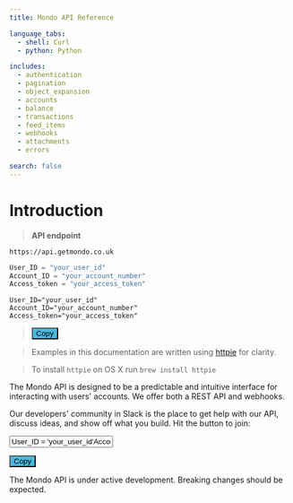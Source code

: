 ```yaml
---
title: Mondo API Reference

language_tabs:
  - shell: Curl
  - python: Python

includes:
  - authentication
  - pagination
  - object_expansion
  - accounts
  - balance
  - transactions
  - feed_items
  - webhooks
  - attachments
  - errors

search: false
---
```


# Introduction


> **API endpoint**

```
https://api.getmondo.co.uk
```
```python
User_ID = "your_user_id"
Account_ID = "your_account_number"
Access_token = "your_access_token"
```
```shell
User_ID="your_user_id"
Account_ID="your_account_number"
Access_token="your_access_token"
```
> <button class="button-save large" onclick="copy" style="background-color:#4AB8DE">Copy</button>
  
> Examples in this documentation are written using [httpie](https://github.com/jkbrzt/httpie) for clarity.

> To install `httpie` on OS X run `brew install httpie`

The Mondo API is designed to be a predictable and intuitive interface for interacting with users' accounts. We offer both a REST API and webhooks.

Our developers' community in Slack is the place to get help with our API, discuss ideas, and show off what you build. Hit the button to join:

<input id="txt" value="User_ID = 'your_user_id'
Account_ID = 'your_account_number'
Access_token = 'your_access_token'"
readonly>

<button id="btn" style="background-color:#4AB8DE">Copy</button>

<script type="text/javascript" src="/app/_copy_clipboard.js"></script>

<script async defer src="https://devslack.getmondo.co.uk/slackin.js"></script>

<aside class="warning">
The Mondo API is under active development. Breaking changes should be expected.
</aside>
